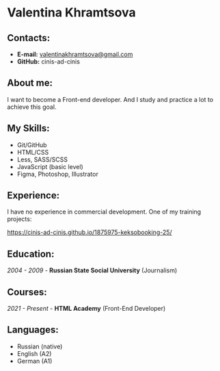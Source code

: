 # Valentina Khramtsova
## Contacts:
* **E-mail:** valentinakhramtsova@gmail.com
* **GitHub:** cinis-ad-cinis

## About me: 
I want to become a Front-end developer. And I study and practice a lot to achieve this goal.
## My Skills: 
* Git/GitHub
* HTML/CSS
* Less, SASS/SCSS
* JavaScript (basic level)
* Figma, Photoshop, Illustrator

## Experience:
I have no experience in commercial development. One of my training projects:

https://cinis-ad-cinis.github.io/1875975-keksobooking-25/

## Education:
*2004 - 2009* - **Russian State Social University** (Journalism)

## Courses:
*2021 - Present* - **HTML Academy** (Front-End Developer)

## Languages:

* Russian (native)
* English (A2)
* German (A1)